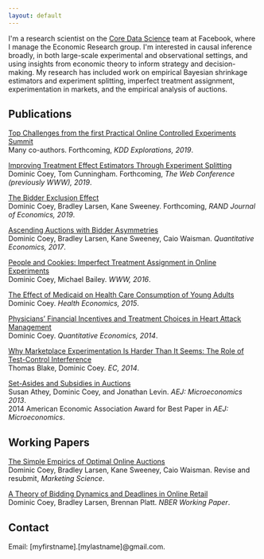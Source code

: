 ```yaml
---
layout: default
---
```


I'm a research scientist on the [Core Data Science](https://research.fb.com/category/data-science/) team at Facebook, where I manage the Economic Research group. I'm interested in causal inference broadly, in both large-scale experimental and observational settings, and using insights from economic theory to inform strategy and decision-making. My research has included work on empirical Bayesian shrinkage estimators and experiment splitting, imperfect treatment assignment, experimentation in markets, and the empirical analysis of auctions.


## Publications

[Top Challenges from the first Practical Online Controlled Experiments Summit](/assets/papers/challenges.pdf) <br/>
Many co-authors. Forthcoming, _KDD Explorations, 2019_.

[Improving Treatment Effect Estimators Through Experiment Splitting](/assets/papers/experiment_splitting.pdf) <br/>
Dominic Coey, Tom Cunningham. Forthcoming, _The Web Conference (previously WWW), 2019_.

[The Bidder Exclusion Effect](/assets/papers/bidder_exclusion.pdf) <br/>
Dominic Coey, Bradley Larsen, Kane Sweeney. Forthcoming, _RAND Journal of Economics, 2019_. 

[Ascending Auctions with Bidder Asymmetries](/assets/papers/ascending_asymmetries.pdf) <br/>
Dominic Coey, Bradley Larsen, Kane Sweeney, Caio Waisman. _Quantitative Economics, 2017_.

[People and Cookies: Imperfect Treatment Assignment in Online Experiments](/assets/papers/imperfect_treatment_assignment.pdf) <br/>
Dominic Coey, Michael Bailey. _WWW, 2016_.

[The Effect of Medicaid on Health Care Consumption of Young Adults](/assets/papers/medicaid.pdf) <br/>
Dominic Coey. _Health Economics, 2015_.

[Physicians’ Financial Incentives and Treatment Choices in Heart Attack Management](/assets/papers/physician_incentives.pdf) <br/>
Dominic Coey. _Quantitative Economics, 2014_.

[Why Marketplace Experimentation Is Harder Than It Seems: The Role of Test-Control Interference](/assets/papers/marketplace_experiments.pdf) <br/>
Thomas Blake, Dominic Coey. _EC, 2014_.

[Set-Asides and Subsidies in Auctions](/assets/papers/setasides_subsidies.pdf) <br/>
Susan Athey, Dominic Coey, and Jonathan Levin. _AEJ: Microeconomics 2013_. <br/>
2014 American Economic Association Award for Best Paper in _AEJ: Microeconomics_.

## Working Papers

[The Simple Empirics of Optimal Online Auctions](https://web.stanford.edu/~bjlarsen/optimal_online_auctions.pdf) <br/>
Dominic Coey, Bradley Larsen, Kane Sweeney, Caio Waisman. Revise and resubmit, _Marketing Science_.

[A Theory of Bidding Dynamics and Deadlines in Online Retail](https://www.nber.org/papers/w22038.pdf) <br/>
Dominic Coey, Bradley Larsen, Brennan Platt. _NBER Working Paper_.

## Contact
Email: [myfirstname].[mylastname]@gmail.com.
